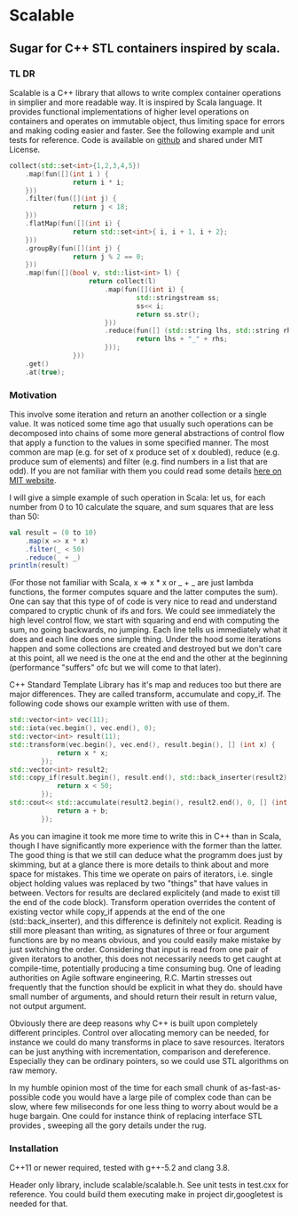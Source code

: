 # Scalable

## Sugar for C++ STL containers inspired by scala.

### TL DR

Scalable is a C++ library that allows to write complex container operations in simplier and more readable way. It is inspired by Scala language. It provides functional implementations of higher level operations on containers and operates on immutable object, thus limiting space for errors and making coding easier and faster. See the following example and unit tests for reference. Code is available on [github](https://github.com/kzawisto/scalable) and shared under MIT License.
```c++
collect(std::set<int>{1,2,3,4,5})
    .map(fun([](int i ) {
                return i * i;
    }))
    .filter(fun([](int j) {
                return j < 18;
    }))
    .flatMap(fun([](int i) {
                return std::set<int>{ i, i + 1, i + 2};
    }))
    .groupBy(fun([](int j) {
                return j % 2 == 0;
    })) 
    .map(fun([](bool v, std::list<int> l) {
                    return collect(l)
                        .map(fun([](int i) {
                                std::stringstream ss; 
                                ss<< i;
                                return ss.str();
                        }))
                        .reduce(fun([] (std::string lhs, std::string rhs){
                                return lhs + "_" + rhs;
                        }));
                }))
    .get()
    .at(true);

```

### Motivation

This  involve some iteration and return an another collection or a single value. It was noticed some time ago that usually such operations can be decomposed into chains of some more general abstractions of control flow that apply a function to the values in some specified manner. The most common are map (e.g. for set of x produce set of x doubled), reduce (e.g. produce sum of elements)  and filter (e.g. find numbers in a list that are odd). If you are not familiar with them you could read some details [here on MIT website](http://web.mit.edu/6.005/www/fa15/classes/25-map-filter-reduce/).


I will give a simple example of such operation in Scala: let us, for each number from 0 to 10 calculate the square, and sum squares that are less than 50:
```scala
val result = (0 to 10)
    .map(x => x * x)
    .filter(_ < 50)
    .reduce(_ + _)
println(result)
```
(For those not familiar with Scala, x => x * x or _ + _ are just lambda functions, the former computes square and the latter computes the sum). One can say that this type of of code is very nice to read and understand compared to cryptic chunk of ifs and fors. We could see immediately the high level control flow, we start with squaring and end with computing the sum, no going backwards, no jumping. 
Each line tells us immediately what it does and each line does one simple thing. Under the hood some iterations happen and some collections are created and destroyed but we don't care at this point, all we need is the one at the end and the other at the beginning (performance "suffers" ofc but we will come to that later).

C++ Standard Template Library has it's map and reduces too but there are major differences. They are called transform, accumulate and copy_if. The following code shows our example written with use of them.
```c++
std::vector<int> vec(11);
std::iota(vec.begin(), vec.end(), 0); 
std::vector<int> result(11);
std::transform(vec.begin(), vec.end(), result.begin(), [] (int x) {
            return x * x;
        }); 
std::vector<int> result2;
std::copy_if(result.begin(), result.end(), std::back_inserter(result2), [] (int x) {
            return x < 50; 
        }); 
std::cout<< std::accumulate(result2.begin(), result2.end(), 0, [] (int a, int b) {
            return a + b;
        }); 
```
As you can imagine it took me more time to write this in C++ than in Scala, though I have significantly more experience with the former than the latter. The good thing is that we still can deduce what the programm does just by skimming, but at a glance there is more details to think about and more space for mistakes. This time we operate on pairs of iterators, i.e. single object holding values was replaced by two "things" that have values in between. Vectors for results are declared explicitely (and made to exist till the end of the code block). Transform operation overrides the content of existing vector while copy_if appends at the end of the one (std::back_inserter), and this difference is definitely not explicit. Reading is still more pleasant than writing, as signatures of three or four argument functions are by no means obvious, and you could easily make mistake by just switching the order. Considering that input is read from one pair of given iterators to another, this does not necessarily needs to get caught at compile-time, potentially producing a time consuming bug. One of leading authorities on Agile software engineering, R.C. Martin stresses out frequently that the function should be explicit in what they do. should have small number of arguments, and should return their result in return value, not output argument.  

Obviously there are deep reasons why C++ is built upon completely different principles. Control over allocating memory can be needed, for instance we could do many transforms in place to save resources. Iterators can be just anything with incrementation, comparison and dereference. Especially they can be ordinary pointers, so we could use STL algorithms on raw memory. 

In my humble opinion most of the time for each small chunk of as-fast-as-possible code you would have a large pile of complex code than can be slow, where few miliseconds for one less thing to worry about would be a huge bargain. One could for instance think of replacing interface STL provides , sweeping all the gory details under the rug.

### Installation

C++11 or newer required, tested with g++-5.2 and clang 3.8.

Header only library, include scalable/scalable.h. See unit tests in test.cxx for reference. You could build them executing make in project dir,googletest is needed for that.

